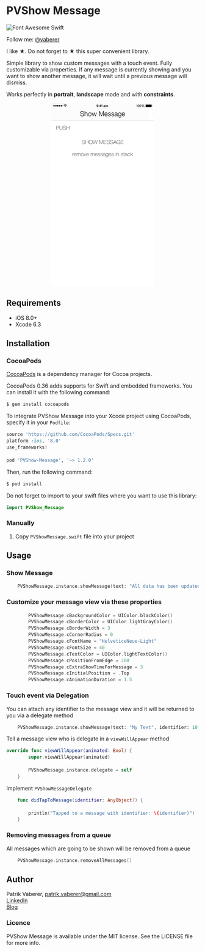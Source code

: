 # PVShow Message
![Font Awesome Swift](https://github.com/Vaberer/Font-Awesome-Swift/blob/master/resources/opensource_matters.png)

Follow me: [@vaberer](https://twitter.com/vaberer)

I like &#9733;. Do not forget to &#9733; this super convenient library.

Simple library to show custom messages with a touch event. Fully customizable via properties. If any message is currently showing and you want to show another message, it will wait until a previous message will dismiss.


Works perfectly in **portrait**, **landscape** mode and with **constraints**.



<p align="center">
  <img height="480" src="https://github.com/Vaberer/PVShow-Message/blob/master/resources/pvshow_message.gif"/>
</p>

## Requirements

- iOS 8.0+ 
- Xcode 6.3

## Installation

### CocoaPods

[CocoaPods](http://cocoapods.org) is a dependency manager for Cocoa projects.

CocoaPods 0.36 adds supports for Swift and embedded frameworks. You can install it with the following command:

```bash
$ gem install cocoapods
```

To integrate PVShow Message into your Xcode project using CocoaPods, specify it in your `Podfile`:

```ruby
source 'https://github.com/CocoaPods/Specs.git'
platform :ios, '8.0'
use_frameworks!

pod 'PVShow-Message', '~> 1.2.0'
```

Then, run the following command:

```bash
$ pod install
```
Do not forget to import to your swift files where you want to use this library:
```swift
import PVShow_Message
```

### Manually

1. Copy `PVShowMessage.swift` file into your project


## Usage


### Show Message

```Swift
    PVShowMessage.instance.showMessage(text: "All data has been updated\nYou have fresh data")
```

### Customize your message view via these properties
```Swift
        PVShowMessage.cBackgroundColor = UIColor.blackColor()
        PVShowMessage.cBorderColor = UIColor.lightGrayColor()
        PVShowMessage.cBorderWidth = 3
        PVShowMessage.cCornerRadius = 0
        PVShowMessage.cFontName = "HelveticeNeue-Light"
        PVShowMessage.cFontSize = 40
        PVShowMessage.cTextColor = UIColor.lightTextColor()
        PVShowMessage.cPositionFromEdge = 200
        PVShowMessage.cExtraShowTimeForMessage = 3
        PVShowMessage.cInitialPosition = .Top
        PVShowMessage.cAnimationDuration = 1.5
```



### Touch event via Delegation

You can attach any identifier to the message view and it will be returned to you via a delegate method
```Swift
    PVShowMessage.instance.showMessage(text: "My Text", identifier: 10)
```

Tell a message view who is delegate in a `viewWillAppear` method

```Swift
override func viewWillAppear(animated: Bool) {
        super.viewWillAppear(animated)
        
        PVShowMessage.instance.delegate = self
    }
```


Implement `PVShowMessageDelegate`

```Swift
    func didTapToMessage(identifier: AnyObject?) {
        
        println("Tapped to a message with identifier: \(identifier)")
    }
```


### Removing messages from a queue

All messages which are going to be shown will be removed from a queue
```Swift
    PVShowMessage.instance.removeAllMessages()
```


## Author

Patrik Vaberer, patrik.vaberer@gmail.com<br/>
<a target="_blank" href="https://sk.linkedin.com/in/vaberer">LinkedIn</a><br>
<a target="_blank" href="http://vaberer.com">Blog</a>


### Licence

PVShow Message is available under the MIT license. See the LICENSE file for more info.

